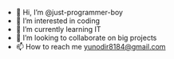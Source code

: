 - 👋 Hi, I’m @just-programmer-boy
- 👀 I’m interested in coding
- 🌱 I’m currently learning IT
- 💞️ I’m looking to collaborate on big projects
- 📫 How to reach me yunodir8184@gmail.com

<!---
just-programmer-boy/just-programmer-boy is a ✨ special ✨ repository because its `README.md` (this file) appears on your GitHub profile.
You can click the Preview link to take a look at your changes.
--->
